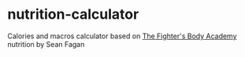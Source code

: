 # nutrition-calculator
Calories and macros calculator based on [The Fighter's Body Academy](https://www.thefightersbody.com/) nutrition by Sean Fagan
